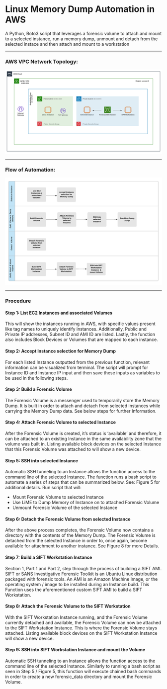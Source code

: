 # Linux Memory Dump Automation in AWS
A Python, Boto3 script that leverages a forensic volume to attach and mount to a selected instance, run a memory dump, unmount and detach from the selected instace and then attach and mount to a workstation

---------------------------------------------------------------------------------------------------------------------

### AWS VPC Network Topology:
![alt text](Mem_dump_topology.png "Title")

----------------------------------------------------------------------------------------------------------------------

### Flow of Automation:
![alt text](mem_dump_flow_chart.png "Title")

----------------------------------------------------------------------------------------------------------------------

### Procedure


#### Step 1: List EC2 Instances and associated Volumes
This will show the instances running in AWS, with specific values present like tag names to uniquely identify instances. Additionally, Public and Private IP addresses, Subnet ID and AMI ID are listed. Lastly, the function also includes Block Devices or Volumes that are mapped to each instance. 

#### Step 2: Accept Instance selection for Memory Dump
For each listed Instance outputted from the previous function, relevant information can be visualized from terminal. The script will prompt for Instance ID and Instance IP input and then save these inputs as variables to be used in the following steps.  

#### Step 3: Build a Forensic Volume
The Forensic Volume is a messenger used to temporarily store the Memory Dump.  It is built in order to attach and detach from selected instances while carrying the Memory Dump data. See below steps for further Information.

#### Step 4: Attach Forensic Volume to selected Instance
After the Forensic Volume is created, it’s status is ‘available’ and therefore, it can be attached to an existing Instance in the same availability zone that the volume was built in. Listing available block devices on the selected Instance that this Forensic Volume was attached to will show a new device.  

#### Step 5: SSH into selected Instance
Automatic SSH tunneling to an Instance allows the function access to the command line of the selected Instance. The function runs a bash script to automate a series of steps that can be summarized below. See: Figure 5 for additional details. 
Run script that will: 
 - Mount Forensic Volume to selected Instance
 - Use LiME to Dump Memory of Instance on to attached Forensic Volume
 - Unmount Forensic Volume of the selected Instance

#### Step 6: Detach the Forensic Volume from selected Instance
After the above process completes, the Forensic Volume now contains a directory with the contents of the Memory Dump. The Forensic Volume is detached from the selected Instance in order to, once again, become available for attachment to another instance. See Figure 8 for more Details. 

#### Step 7: Build a SIFT Workstation Instance
Section 1, Part 1 and Part 2, step through the process of building a SIFT AMI. SIFT or SANS Investigative Forensic Toolkit is an Ubuntu Linux distribution packaged with forensic tools. An AMI is an Amazon Machine Image, or the operating system / image to be installed during an Instance build. This Function uses the aforementioned custom SIFT AMI to build a SIFT Workstation. 

#### Step 8: Attach the Forensic Volume to the SIFT Workstation
With the SIFT Workstation Instance running, and the Forensic Volume currently detached and available, the Forensic Volume can now be attached to the SIFT Workstation Instance.  This is where the Forensic Volume stays attached. Listing available block devices on the SIFT Workstation Instance will show a new device.  

#### Step 9: SSH into SIFT Workstation Instance and mount the Volume
Automatic SSH tunneling to an Instance allows the function access to the command line of the selected Instance.  Similarly to running a bash script as seen in Step 5 / Figure 5, this function will execute chained bash commands in order to create a new forensic_data directory and mount the Forensic Volume.   
